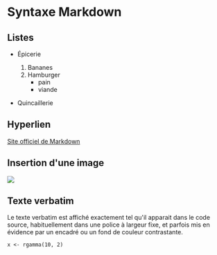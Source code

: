 # Syntaxe Markdown

## Listes

- Épicerie
  1. Bananes
  2. Hamburger
	 * pain
	 * viande
	 
- Quincaillerie

## Hyperlien

[Site officiel de Markdown](https://daringfireball.net/projects/markdown/)

## Insertion d'une image

![](https://tinyurl.com/jszvpfj)

## Texte verbatim

Le texte verbatim est affiché exactement tel qu'il apparait dans le
code source, habituellement dans une police à largeur fixe, et parfois
mis en évidence par un encadré ou un fond de couleur contrastante.

```
x <- rgamma(10, 2)
```
